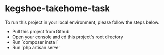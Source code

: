# kegshoe-takehome-task

To run this project in your local environment,
please follow the steps below.

<ul>
    <li>Pull this project from Github</li>
    <li>Open your console and cd this project's root directory</li>
    <li>Run `composer install` </li>
    <li>Run `php artisan serve` </li>
</ul>
 


